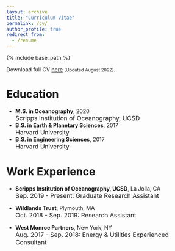 ```yaml
---
layout: archive
title: "Curriculum Vitae"
permalink: /cv/
author_profile: true
redirect_from:
  - /resume
---
```


{% include base_path %}

Download full CV [here](http://academicpages.github.io/files/LuongoCV.pdf) <small>(Updated August 2022).</small>

Education
======
* <b>M.S. in Oceanography</b>, 2020<br>
  <font size = "3"> Scripps Institution of Oceanography, UCSD</font>
* <b>B.S. in Earth & Planetary Sciences</b>, 2017 <br>
  <font size = "3"> Harvard University</font>
* <b>B.S. in Engineering Sciences</b>, 2017 <br>
  <font size = "3"> Harvard University</font>

Work Experience
======
* <b>Scripps Institution of Oceanography, UCSD</b>, La Jolla, CA<br>
  <font size = "3">Sep. 2019 - Present: Graduate Research Assistant</font>

* <b>Wildlands Trust</b>, Plymouth, MA<br>
  <font size = "3">Oct. 2018 - Sep. 2019: Research Assistant</font>

* <b>West Monroe Partners</b>, New York, NY<br>
  <font size = "3">Aug. 2017 - Sep. 2018: Energy & Utilities Experienced Consultant</font>
